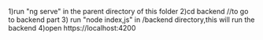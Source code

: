 1)run "ng serve" in the parent directory of this folder
2)cd backend //to go to backend part
3) run "node index,js" in /backend directory,this will run the backend 
4)open https://localhost:4200
